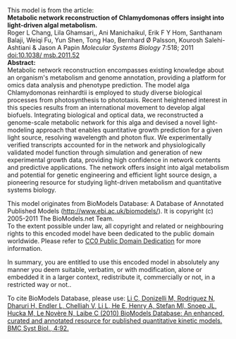 

This model is from the article:  
**Metabolic network reconstruction of Chlamydomonas offers insight into light-driven algal metabolism.**   
Roger L Chang, Lila Ghamsari,, Ani Manichaikul, Erik F Y Hom, Santhanam
Balaji, Weiqi Fu, Yun Shen, Tong Hao, Bernhard Ø Palsson, Kourosh Salehi-
Ashtiani & Jason A Papin _Molecular Systems Biology_ 7:518; 2011 [doi:10.1038/
msb.2011.52](http://www.nature.com/msb/journal/v7/n1/full/msb201152.html)  
**Abstract:**   
Metabolic network reconstruction encompasses existing knowledge about an
organism's metabolism and genome annotation, providing a platform for omics
data analysis and phenotype prediction. The model alga Chlamydomonas
reinhardtii is employed to study diverse biological processes from
photosynthesis to phototaxis. Recent heightened interest in this species
results from an international movement to develop algal biofuels. Integrating
biological and optical data, we reconstructed a genome-scale metabolic network
for this alga and devised a novel light-modeling approach that enables
quantitative growth prediction for a given light source, resolving wavelength
and photon flux. We experimentally verified transcripts accounted for in the
network and physiologically validated model function through simulation and
generation of new experimental growth data, providing high confidence in
network contents and predictive applications. The network offers insight into
algal metabolism and potential for genetic engineering and efficient light
source design, a pioneering resource for studying light-driven metabolism and
quantitative systems biology.

This model originates from BioModels Database: A Database of Annotated
Published Models (http://www.ebi.ac.uk/biomodels/). It is copyright (c)
2005-2011 The BioModels.net Team.  
To the extent possible under law, all copyright and related or neighbouring
rights to this encoded model have been dedicated to the public domain
worldwide. Please refer to [CC0 Public Domain
Dedication](http://creativecommons.org/publicdomain/zero/1.0/) for more
information.

In summary, you are entitled to use this encoded model in absolutely any
manner you deem suitable, verbatim, or with modification, alone or embedded it
in a larger context, redistribute it, commercially or not, in a restricted way
or not..  
  
To cite BioModels Database, please use: [Li C, Donizelli M, Rodriguez N,
Dharuri H, Endler L, Chelliah V, Li L, He E, Henry A, Stefan MI, Snoep JL,
Hucka M, Le Novère N, Laibe C (2010) BioModels Database: An enhanced, curated
and annotated resource for published quantitative kinetic models. BMC Syst
Biol., 4:92.](http://www.ncbi.nlm.nih.gov/pubmed/20587024)


